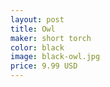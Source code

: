 ```yaml
---
layout: post
title: Owl
maker: short torch
color: black
image: black-owl.jpg
price: 9.99 USD
---
```

